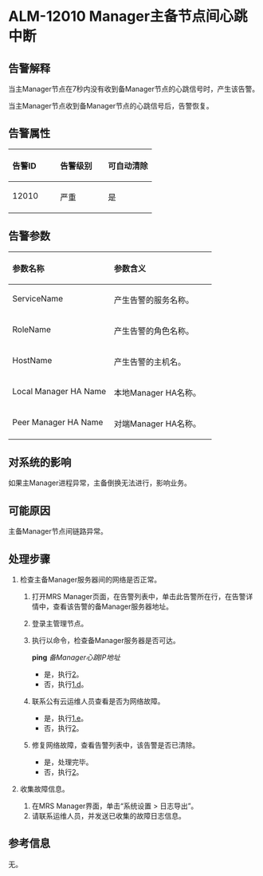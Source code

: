 # ALM-12010 Manager主备节点间心跳中断<a name="ZH-CN_TOPIC_0093195026"></a>

## 告警解释<a name="zh-cn_topic_0035461335_section3336541317510"></a>

当主Manager节点在7秒内没有收到备Manager节点的心跳信号时，产生该告警。

当主Manager节点收到备Manager节点的心跳信号后，告警恢复。

## 告警属性<a name="zh-cn_topic_0035461335_section6589867417620"></a>

<a name="zh-cn_topic_0035461335_table51335144115950"></a>
<table><thead align="left"><tr id="zh-cn_topic_0035461335_row22457334115950"><th class="cellrowborder" valign="top" width="33.33333333333333%" id="mcps1.1.4.1.1"><p id="zh-cn_topic_0035461335_p31502817115950"><a name="zh-cn_topic_0035461335_p31502817115950"></a><a name="zh-cn_topic_0035461335_p31502817115950"></a><strong id="zh-cn_topic_0035461335_b53744525115950"><a name="zh-cn_topic_0035461335_b53744525115950"></a><a name="zh-cn_topic_0035461335_b53744525115950"></a>告警ID</strong></p>
</th>
<th class="cellrowborder" valign="top" width="33.33333333333333%" id="mcps1.1.4.1.2"><p id="zh-cn_topic_0035461335_p22174081115950"><a name="zh-cn_topic_0035461335_p22174081115950"></a><a name="zh-cn_topic_0035461335_p22174081115950"></a><strong id="zh-cn_topic_0035461335_b65818178115950"><a name="zh-cn_topic_0035461335_b65818178115950"></a><a name="zh-cn_topic_0035461335_b65818178115950"></a>告警级别</strong></p>
</th>
<th class="cellrowborder" valign="top" width="33.33333333333333%" id="mcps1.1.4.1.3"><p id="zh-cn_topic_0035461335_p27776904115950"><a name="zh-cn_topic_0035461335_p27776904115950"></a><a name="zh-cn_topic_0035461335_p27776904115950"></a><strong id="zh-cn_topic_0035461335_b5562263115950"><a name="zh-cn_topic_0035461335_b5562263115950"></a><a name="zh-cn_topic_0035461335_b5562263115950"></a>可自动清除</strong></p>
</th>
</tr>
</thead>
<tbody><tr id="zh-cn_topic_0035461335_row1945234115950"><td class="cellrowborder" valign="top" width="33.33333333333333%" headers="mcps1.1.4.1.1 "><p id="zh-cn_topic_0035461335_p26013574115950"><a name="zh-cn_topic_0035461335_p26013574115950"></a><a name="zh-cn_topic_0035461335_p26013574115950"></a>12010</p>
</td>
<td class="cellrowborder" valign="top" width="33.33333333333333%" headers="mcps1.1.4.1.2 "><p id="zh-cn_topic_0035461335_p21947919115950"><a name="zh-cn_topic_0035461335_p21947919115950"></a><a name="zh-cn_topic_0035461335_p21947919115950"></a>严重</p>
</td>
<td class="cellrowborder" valign="top" width="33.33333333333333%" headers="mcps1.1.4.1.3 "><p id="zh-cn_topic_0035461335_p22246739115950"><a name="zh-cn_topic_0035461335_p22246739115950"></a><a name="zh-cn_topic_0035461335_p22246739115950"></a>是</p>
</td>
</tr>
</tbody>
</table>

## **告警参数**<a name="zh-cn_topic_0035461335_section4656225517628"></a>

<a name="zh-cn_topic_0035461335_table30473597115950"></a>
<table><thead align="left"><tr id="zh-cn_topic_0035461335_row3202901115950"><th class="cellrowborder" valign="top" width="50%" id="mcps1.1.3.1.1"><p id="zh-cn_topic_0035461335_p51699739115950"><a name="zh-cn_topic_0035461335_p51699739115950"></a><a name="zh-cn_topic_0035461335_p51699739115950"></a><strong id="zh-cn_topic_0035461335_b14544104115950"><a name="zh-cn_topic_0035461335_b14544104115950"></a><a name="zh-cn_topic_0035461335_b14544104115950"></a>参数名称</strong></p>
</th>
<th class="cellrowborder" valign="top" width="50%" id="mcps1.1.3.1.2"><p id="zh-cn_topic_0035461335_p3813318115950"><a name="zh-cn_topic_0035461335_p3813318115950"></a><a name="zh-cn_topic_0035461335_p3813318115950"></a><strong id="zh-cn_topic_0035461335_b58758352115950"><a name="zh-cn_topic_0035461335_b58758352115950"></a><a name="zh-cn_topic_0035461335_b58758352115950"></a>参数含义</strong></p>
</th>
</tr>
</thead>
<tbody><tr id="zh-cn_topic_0035461335_row63329947115950"><td class="cellrowborder" valign="top" width="50%" headers="mcps1.1.3.1.1 "><p id="zh-cn_topic_0035461335_p37698384115950"><a name="zh-cn_topic_0035461335_p37698384115950"></a><a name="zh-cn_topic_0035461335_p37698384115950"></a>ServiceName</p>
</td>
<td class="cellrowborder" valign="top" width="50%" headers="mcps1.1.3.1.2 "><p id="zh-cn_topic_0035461335_p38746956115950"><a name="zh-cn_topic_0035461335_p38746956115950"></a><a name="zh-cn_topic_0035461335_p38746956115950"></a>产生告警的服务名称。</p>
</td>
</tr>
<tr id="zh-cn_topic_0035461335_row57870114115950"><td class="cellrowborder" valign="top" width="50%" headers="mcps1.1.3.1.1 "><p id="zh-cn_topic_0035461335_p26943429115950"><a name="zh-cn_topic_0035461335_p26943429115950"></a><a name="zh-cn_topic_0035461335_p26943429115950"></a>RoleName</p>
</td>
<td class="cellrowborder" valign="top" width="50%" headers="mcps1.1.3.1.2 "><p id="zh-cn_topic_0035461335_p12845059115950"><a name="zh-cn_topic_0035461335_p12845059115950"></a><a name="zh-cn_topic_0035461335_p12845059115950"></a>产生告警的角色名称。</p>
</td>
</tr>
<tr id="zh-cn_topic_0035461335_row10748285115950"><td class="cellrowborder" valign="top" width="50%" headers="mcps1.1.3.1.1 "><p id="zh-cn_topic_0035461335_p62476968115950"><a name="zh-cn_topic_0035461335_p62476968115950"></a><a name="zh-cn_topic_0035461335_p62476968115950"></a>HostName</p>
</td>
<td class="cellrowborder" valign="top" width="50%" headers="mcps1.1.3.1.2 "><p id="zh-cn_topic_0035461335_p31473313115950"><a name="zh-cn_topic_0035461335_p31473313115950"></a><a name="zh-cn_topic_0035461335_p31473313115950"></a>产生告警的主机名。</p>
</td>
</tr>
<tr id="zh-cn_topic_0035461335_row50174577115950"><td class="cellrowborder" valign="top" width="50%" headers="mcps1.1.3.1.1 "><p id="zh-cn_topic_0035461335_p32369325115950"><a name="zh-cn_topic_0035461335_p32369325115950"></a><a name="zh-cn_topic_0035461335_p32369325115950"></a>Local Manager HA Name</p>
</td>
<td class="cellrowborder" valign="top" width="50%" headers="mcps1.1.3.1.2 "><p id="zh-cn_topic_0035461335_p63610061115950"><a name="zh-cn_topic_0035461335_p63610061115950"></a><a name="zh-cn_topic_0035461335_p63610061115950"></a>本地Manager HA名称。</p>
</td>
</tr>
<tr id="zh-cn_topic_0035461335_row46406907115950"><td class="cellrowborder" valign="top" width="50%" headers="mcps1.1.3.1.1 "><p id="zh-cn_topic_0035461335_p33396547115950"><a name="zh-cn_topic_0035461335_p33396547115950"></a><a name="zh-cn_topic_0035461335_p33396547115950"></a>Peer Manager HA Name</p>
</td>
<td class="cellrowborder" valign="top" width="50%" headers="mcps1.1.3.1.2 "><p id="zh-cn_topic_0035461335_p3666786115950"><a name="zh-cn_topic_0035461335_p3666786115950"></a><a name="zh-cn_topic_0035461335_p3666786115950"></a>对端Manager HA名称。</p>
</td>
</tr>
</tbody>
</table>

## 对系统的影响<a name="zh-cn_topic_0035461335_section6050290517637"></a>

如果主Manager进程异常，主备倒换无法进行，影响业务。

## 可能原因<a name="zh-cn_topic_0035461335_section852502017642"></a>

主备Manager节点间链路异常。

## 处理步骤<a name="zh-cn_topic_0035461335_section2641184617833"></a>

1.  检查主备Manager服务器间的网络是否正常。
    1.  打开MRS Manager页面，在告警列表中，单击此告警所在行，在告警详情中，查看该告警的备Manager服务器地址。
    2.  登录主管理节点。
    3.  执行以命令，检查备Manager服务器是否可达。

        **ping** _备Manager心跳IP地址_

        -   是，执行[2](#zh-cn_topic_0035461335_li5489552917755)。
        -   否，执行[1.d](#zh-cn_topic_0035461335_li233941717940)。

    4.  <a name="zh-cn_topic_0035461335_li233941717940"></a>联系公有云运维人员查看是否为网络故障。
        -   是，执行[1.e](#zh-cn_topic_0035461335_li4279289717106)。
        -   否，执行[2](#zh-cn_topic_0035461335_li5489552917755)。

    5.  <a name="zh-cn_topic_0035461335_li4279289717106"></a>修复网络故障，查看告警列表中，该告警是否已清除。
        -   是，处理完毕。
        -   否，执行[2](#zh-cn_topic_0035461335_li5489552917755)。


2.  <a name="zh-cn_topic_0035461335_li5489552917755"></a>收集故障信息。
    1.  在MRS Manager界面，单击“系统设置 \> 日志导出”。
    2.  请联系运维人员，并发送已收集的故障日志信息。


## 参考信息<a name="zh-cn_topic_0035461335_section55635852162510"></a>

无。

